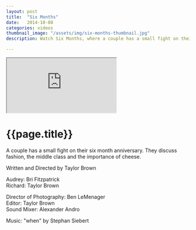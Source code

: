 ```yaml
---
layout: post
title:  "Six Months"
date:   2014-10-08
categories: videos
thumbnail_image: "/assets/img/six-months-thumbnail.jpg"
description: Watch Six Months, where a couple has a small fight on their six month anniversary. They discuss fashion, the middle class and the importance of cheese.

---
```


<div class="embed-responsive embed-responsive-16by9">
	<iframe class="embed-responsive-item" src="http://www.youtube.com/embed/kuTtJEP-CUQ?rel=0" allowfullscreen></iframe>
</div>

<h1>{{page.title}}</h1>

A couple has a small fight on their six month anniversary. They discuss fashion, the middle class and the importance of cheese.

Written and Directed by Taylor Brown

Audrey: Bri Fitzpatrick<br>
Richard: Taylor Brown

Director of Photography: Ben LeMenager<br>
Editor: Taylor Brown<br>
Sound Mixer: Alexander Andro

Music: "when" by Stephan Siebert
